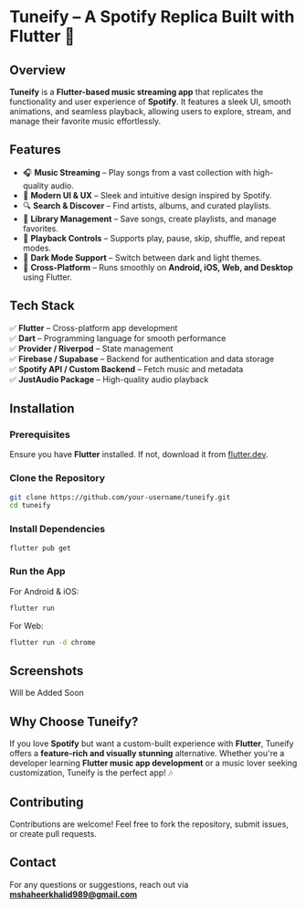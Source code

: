 # Tuneify – A Spotify Replica Built with Flutter 🎵

## Overview
**Tuneify** is a **Flutter-based music streaming app** that replicates the functionality and user experience of **Spotify**. It features a sleek UI, smooth animations, and seamless playback, allowing users to explore, stream, and manage their favorite music effortlessly.

## Features
- 🎧 **Music Streaming** – Play songs from a vast collection with high-quality audio.
- 🎨 **Modern UI & UX** – Sleek and intuitive design inspired by Spotify.
- 🔍 **Search & Discover** – Find artists, albums, and curated playlists.
- 📂 **Library Management** – Save songs, create playlists, and manage favorites.
- 🎵 **Playback Controls** – Supports play, pause, skip, shuffle, and repeat modes.
- 🌙 **Dark Mode Support** – Switch between dark and light themes.
- 📱 **Cross-Platform** – Runs smoothly on **Android, iOS, Web, and Desktop** using Flutter.

## Tech Stack
✅ **Flutter** – Cross-platform app development  
✅ **Dart** – Programming language for smooth performance  
✅ **Provider / Riverpod** – State management  
✅ **Firebase / Supabase** – Backend for authentication and data storage  
✅ **Spotify API / Custom Backend** – Fetch music and metadata  
✅ **JustAudio Package** – High-quality audio playback  

## Installation
### Prerequisites
Ensure you have **Flutter** installed. If not, download it from [flutter.dev](https://flutter.dev/).

### Clone the Repository
```bash
git clone https://github.com/your-username/tuneify.git
cd tuneify
```

### Install Dependencies
```bash
flutter pub get
```

### Run the App
For Android & iOS:
```bash
flutter run
```
For Web:
```bash
flutter run -d chrome
```

## Screenshots
Will be Added Soon

## Why Choose Tuneify?
If you love **Spotify** but want a custom-built experience with **Flutter**, Tuneify offers a **feature-rich and visually stunning** alternative. Whether you're a developer learning **Flutter music app development** or a music lover seeking customization, Tuneify is the perfect app! 🎶

## Contributing
Contributions are welcome! Feel free to fork the repository, submit issues, or create pull requests.

## Contact
For any questions or suggestions, reach out via **mshaheerkhalid989@gmail.com**
